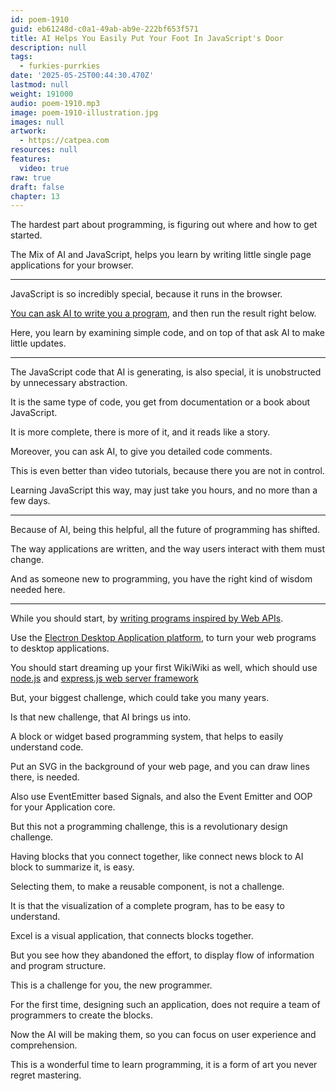 ```yaml
---
id: poem-1910
guid: eb61248d-c0a1-49ab-ab9e-222bf653f571
title: AI Helps You Easily Put Your Foot In JavaScript's Door
description: null
tags:
  - furkies-purrkies
date: '2025-05-25T00:44:30.470Z'
lastmod: null
weight: 191000
audio: poem-1910.mp3
image: poem-1910-illustration.jpg
images: null
artwork:
  - https://catpea.com
resources: null
features:
  video: true
raw: true
draft: false
chapter: 13
---
```


The hardest part about programming,
is figuring out where and how to get started.

The Mix of AI and JavaScript,
helps you learn by writing little single page applications for your browser.

---

JavaScript is so incredibly special,
because it runs in the browser.

[You can ask AI to write you a program][1],
and then run the result right below.

Here, you learn by examining simple code,
and on top of that ask AI to make little updates.

---

The JavaScript code that AI is generating,
is also special, it is unobstructed by unnecessary abstraction.

It is the same type of code,
you get from documentation or a book about JavaScript.

It is more complete, there is more of it,
and it reads like a story.

Moreover, you can ask AI,
to give you detailed code comments.

This is even better than video tutorials,
because there you are not in control.

Learning JavaScript this way,
may just take you hours, and no more than a few days.

---

Because of AI, being this helpful,
all the future of programming has shifted.

The way applications are written,
and the way users interact with them must change.

And as someone new to programming,
you have the right kind of wisdom needed here.

---

While you should start,
by [writing programs inspired by Web APIs][2].

Use the [Electron Desktop Application platform][3],
to turn your web programs to desktop applications.

You should start dreaming up your first WikiWiki as well,
which should use [node.js][4] and [express.js web server framework][5]

But, your biggest challenge,
which could take you many years.

Is that new challenge,
that AI brings us into.

A block or widget based programming system,
that helps to easily understand code.

Put an SVG in the background of your web page,
and you can draw lines there, is needed.

Also use EventEmitter based Signals,
and also the Event Emitter and OOP for your Application core.

But this not a programming challenge,
this is a revolutionary design challenge.

Having blocks that you connect together,
like connect news block to AI block to summarize it, is easy.

Selecting them, to make a reusable component,
is not a challenge.

It is that the visualization of a complete program,
has to be easy to understand.

Excel is a visual application,
that connects blocks together.

But you see how they abandoned the effort,
to display flow of information and program structure.

This is a challenge for you,
the new programmer.

For the first time, designing such an application,
does not require a team of programmers to create the blocks.

Now the AI will be making them,
so you can focus on user experience and comprehension.

This is a wonderful time to learn programming,
it is a form of art you never regret mastering.

[1]: https://cerebrascoder-cerebras_coder.web.val.run/
[2]: https://developer.mozilla.org/en-US/docs/Web/API
[3]: https://www.electronjs.org/
[4]: https://nodejs.org/en
[5]: https://expressjs.com/
